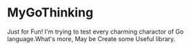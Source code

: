 # MyGoThinking
Just for Fun! I'm trying to test every charming charactor of Go language.What's more, May be Create some Useful library.
